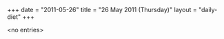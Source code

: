 +++
date = "2011-05-26"
title = "26 May 2011 (Thursday)"
layout = "daily-diet"
+++

<p>&lt;no entries&gt;</p>